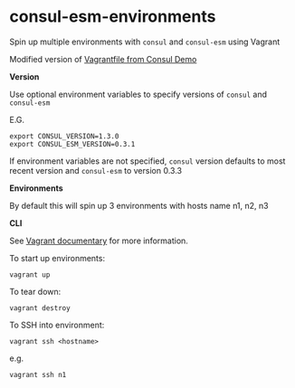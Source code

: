 # consul-esm-environments
Spin up multiple environments with `consul` and `consul-esm` using Vagrant

Modified version of [Vagrantfile from Consul Demo](https://github.com/hashicorp/consul/blob/master/demo/vagrant-cluster/Vagrantfile)

**Version**

Use optional environment variables to specify versions of `consul` and `consul-esm`

E.G.
```
export CONSUL_VERSION=1.3.0
export CONSUL_ESM_VERSION=0.3.1
```
If environment variables are not specified, `consul` version defaults to most recent version and `consul-esm` to version 0.3.3

**Environments**

By default this will spin up 3 environments with hosts name n1, n2, n3

**CLI**

See [Vagrant documentary](https://www.vagrantup.com/docs/cli/) for more information.

To start up environments:
```
vagrant up
```

To tear down:
```
vagrant destroy
```

To SSH into environment:
```
vagrant ssh <hostname>
```
e.g.
```
vagrant ssh n1
```
